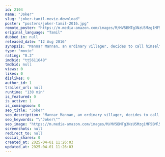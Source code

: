 ```yaml
---
id: 2104
name: "Joker"
slug: "joker-tamil-movie-download"
poster: "posters/joker-tamil-2016.jpg"
remote_poster: "https://m.media-amazon.com/images/M/MV5BMTg3NzU5Mzg1MF5BMl5BanBnXkFtZTgwODIxMDg4MDI@._V1_SX300.jpg"
original_language: "Tamil"
dubbed_in: null
released_date: "12 Aug 2016"
synopsis: "Mannar Mannan, an ordinary villager, decides to call himself the president of the country and starts fighting against the injustices he comes across in his society. What's his agenda?"
type: "movie"
rating: "8.3"
imdbid: "tt5611648"
tmdbid: null
views: 0
likes: 0
dislikes: 0
author_id: 1
trailer_url: null
runtime: "130 min"
is_featured: 0
is_active: 1
is_comingsoon: 0
seo_title: "Joker"
seo_description: "Mannar Mannan, an ordinary villager, decides to call himself the president of the country and starts fighting against the injustices he comes across in his society. What's his agenda?"
seo_keywords: "\"Joker\""
seo_image: "https://m.media-amazon.com/images/M/MV5BMTg3NzU5Mzg1MF5BMl5BanBnXkFtZTgwODIxMDg4MDI@._V1_SX300.jpg"
screenshots: null
redirect_to: null
social_shares: 0
created_at: 2025-04-01 11:26:03
updated_at: 2025-04-01 11:26:03
---
```


